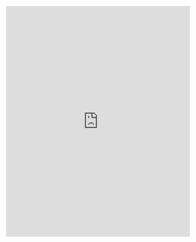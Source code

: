 <div style="width:100%;height:0;padding-bottom:125%;position:relative;"><iframe src="https://giphy.com/embed/gpkstDZ9FGGXK" width="100%" height="100%" style="position:absolute" frameBorder="0" class="giphy-embed" allowFullScreen></iframe></div><p><a href="https://giphy.com/gifs/aliens-abduction-alien-gif-gpkstDZ9FGGXK"></a></p>
